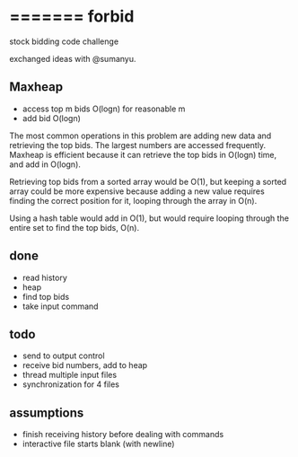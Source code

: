 =======
forbid
======

stock bidding code challenge

exchanged ideas with @sumanyu.

## Maxheap 
- access top m bids O(logn) for reasonable m
- add bid O(logn)

The most common operations in this problem are adding new data and retrieving the top bids. The largest numbers are accessed frequently. Maxheap is efficient because it can retrieve the top bids in O(logn) time, and add in O(logn).

Retrieving top bids from a sorted array would be O(1), but keeping a sorted array could be more expensive because adding a new value requires finding the correct position for it, looping through the array in O(n). 

Using a hash table would add in O(1), but would require looping through the entire set to find the top bids, O(n).

## done
- read history
- heap
- find top bids
- take input command

## todo
- send to output control
- receive bid numbers, add to heap
- thread multiple input files
- synchronization for 4 files

## assumptions
- finish receiving history before dealing with commands 
- interactive file starts blank (with newline)
